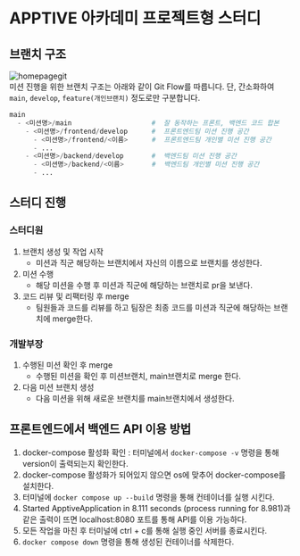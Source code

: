 # APPTIVE 아카데미 프로젝트형 스터디

## 브랜치 구조
![homepagegit](https://github.com/ApptiveDev/apptive-20th-academy-project/assets/64734115/afffd8b1-35bc-4f45-9b68-861c70ba381e)  
미션 진행을 위한 브랜치 구조는 아래와 같이 Git Flow를 따릅니다. 단, 간소화하여 `main`, `develop`, `feature(개인브랜치)` 정도로만 구분합니다.
```python
main
  - <미션명>/main                    #  잘 동작하는 프론트, 백엔드 코드 합본
    - <미션명>/frontend/develop      #  프론트엔드팀 미션 진행 공간
      - <미션명>/frontend/<이름>      #  프론트엔드팀 개인별 미션 진행 공간
      - ...
    - <미션명>/backend/develop       #  백엔드팀 미션 진행 공간
      - <미션명>/backend/<이름>       #  백엔드팀 개인별 미션 진행 공간
      - ...
```
## 스터디 진행
### 스터디원
1. 브랜치 생성 및 작업 시작
    - 미션과 직군 해당하는 브랜치에서 자신의 이름으로 브랜치를 생성한다.
2. 미션 수행
    - 해당 미션을 수행 후 미션과 직군에 해당하는 브랜치로 pr을 보낸다.  
3. 코드 리뷰 및 리팩터링 후 merge
   - 팀원들과 코드를 리뷰를 하고 팀장은 최종 코드를 미션과 직군에 해당하는 브랜치에 merge한다.
### 개발부장
1. 수행된 미션 확인 후 merge
    - 수행된 미션을 확인 후 미션브랜치, main브랜치로 merge 한다.
2. 다음 미션 브랜치 생성
   - 다음 미션을 위해 새로운 브랜치를 main브랜치에서 생성한다.

## 프론트엔드에서 백엔드 API 이용 방법
1. docker-compose 활성화 확인 : 터미널에서 ```docker-compose -v``` 명령을 통해 version이 출력되는지 확인한다.
2. docker-compose 활성화가 되어있지 않으면 os에 맞추어 docker-compose를 설치한다.
3. 터미널에 ```docker compose up --build``` 명령을 통해 컨테이너를 실행 시킨다.
4. Started ApptiveApplication in 8.111 seconds (process running for 8.981)과 같은 출력이 뜨면 localhost:8080 포트를 통해 API를 이용 가능하다.
5. 모든 작업을 마친 후 터미널에 ctrl + c를 통해 실행 중인 서버를 종료시킨다.
6. ```docker compose down``` 명령을 통해 생성된 컨테이너를 삭제한다.
